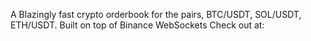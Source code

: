 A Blazingly fast crypto orderbook for the pairs, BTC/USDT, SOL/USDT, ETH/USDT. Built on top of Binance WebSockets
Check out at: []()
